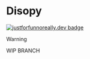 # Disopy
[![justforfunnoreally.dev badge](https://img.shields.io/badge/justforfunnoreally-dev-9ff)](https://justforfunnoreally.dev)

> [!WARNING]
> WIP BRANCH
